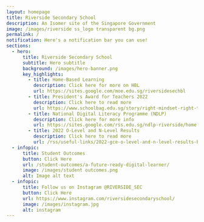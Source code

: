 ```yaml
---
layout: homepage
title: Riverside Secondary School
description: An Isomer site of the Singapore Government
image: /images/riverside ss_logo transparent bg.png
permalink: /
notification: Here's a notification bar you can use!
sections:
  - hero:
      title: Riverside Secondary School
      subtitle: Hero subtitle
      background: /images/hero-banner.png
      key_highlights:
        - title: Home-Based Learning
          description: Click here for more on HBL
          url: https://sites.google.com/moe.edu.sg/riversidesechbl
        - title: President's Award for Teachers 2022
          description: Click here to read more
          url: https://www.schoolbag.edu.sg/story/right-mindset-right-tools-right-results
        - title: National Digital Literacy Programme (NDLP)
          description: Click here for more info
          url: https://sites.google.com/rss.edu.sg/ndlp-riverside/home
        - title: 2022 O-Level and N-Level Results
          description: Click here to read more
          url: /rss/useful-links/2022-gce-o-level-and-n-level-results-briefing-slides/
  - infopic:
      title: Student Outcomes
      button: Click Here
      url: /student-outcomes/a-future-ready-digital-learner/
      image: /images/student outcomes.png
      alt: Image alt text
  - infopic:
      title: Follow us on Instagram @RIVERSIDE_SEC
      button: Click Here
      url: https://www.instagram.com/riversidesecondaryschool/
      image: /images/instagram.jpg
      alt: instagram
---
```

